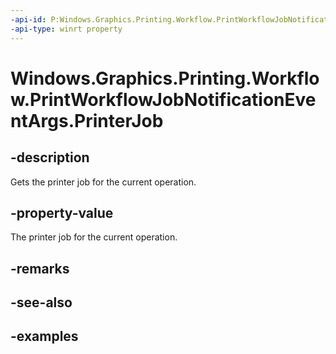 ```yaml
---
-api-id: P:Windows.Graphics.Printing.Workflow.PrintWorkflowJobNotificationEventArgs.PrinterJob
-api-type: winrt property
---
```


# Windows.Graphics.Printing.Workflow.PrintWorkflowJobNotificationEventArgs.PrinterJob

<!--
public Windows.Graphics.Printing.Workflow.PrintWorkflowPrinterJob PrinterJob { get; }
-->


## -description

Gets the printer job for the current operation.

## -property-value

The printer job for the current operation.

## -remarks

## -see-also

## -examples



